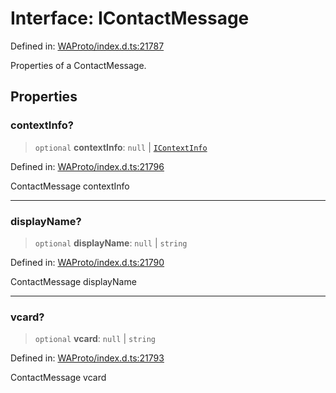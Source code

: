 # Interface: IContactMessage

Defined in: [WAProto/index.d.ts:21787](https://github.com/Fokusdotid/bail/blob/546bbbb35e652e95f45982a71bee62b2c682e4eb/WAProto/index.d.ts#L21787)

Properties of a ContactMessage.

## Properties

### contextInfo?

> `optional` **contextInfo**: `null` \| [`IContextInfo`](../../../interfaces/IContextInfo.md)

Defined in: [WAProto/index.d.ts:21796](https://github.com/Fokusdotid/bail/blob/546bbbb35e652e95f45982a71bee62b2c682e4eb/WAProto/index.d.ts#L21796)

ContactMessage contextInfo

***

### displayName?

> `optional` **displayName**: `null` \| `string`

Defined in: [WAProto/index.d.ts:21790](https://github.com/Fokusdotid/bail/blob/546bbbb35e652e95f45982a71bee62b2c682e4eb/WAProto/index.d.ts#L21790)

ContactMessage displayName

***

### vcard?

> `optional` **vcard**: `null` \| `string`

Defined in: [WAProto/index.d.ts:21793](https://github.com/Fokusdotid/bail/blob/546bbbb35e652e95f45982a71bee62b2c682e4eb/WAProto/index.d.ts#L21793)

ContactMessage vcard
